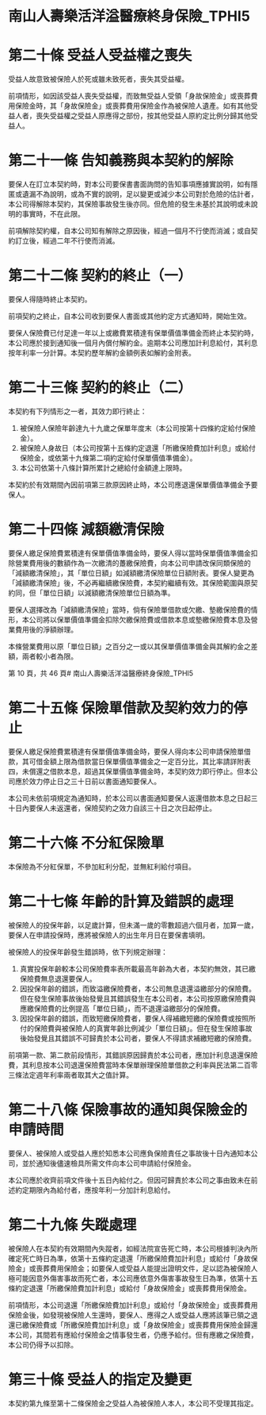 # 南山人壽樂活洋溢醫療終身保險_TPHI5

# 第二十條 受益人受益權之喪失

受益人故意致被保險人於死或雖未致死者，喪失其受益權。

前項情形，如因該受益人喪失受益權，而致無受益人受領「身故保險金」或喪葬費用保險金時，其「身故保險金」或喪葬費用保險金作為被保險人遺產。如有其他受益人者，喪失受益權之受益人原應得之部份，按其他受益人原約定比例分歸其他受益人。

# 第二十一條 告知義務與本契約的解除

要保人在訂立本契約時，對本公司要保書書面詢問的告知事項應據實說明，如有隱匿或遺漏不為說明，或為不實的說明，足以變更或減少本公司對於危險的估計者，本公司得解除本契約，其保險事故發生後亦同。但危險的發生未基於其說明或未說明的事實時，不在此限。

前項解除契約權，自本公司知有解除之原因後，經過一個月不行使而消滅；或自契約訂立後，經過二年不行使而消滅。

# 第二十二條 契約的終止（一）

要保人得隨時終止本契約。

前項契約之終止，自本公司收到要保人書面或其他約定方式通知時，開始生效。

要保人保險費已付足達一年以上或繳費累積達有保單價值準備金而終止本契約時，本公司應於接到通知後一個月內償付解約金。逾期本公司應加計利息給付，其利息按年利率一分計算。本契約歷年解約金額例表如解約金附表。

# 第二十三條 契約的終止（二）

本契約有下列情形之一者，其效力即行終止：

1. 被保險人保險年齡達九十九歲之保單年度末（本公司按第十四條約定給付保險金）。
2. 被保險人身故日（本公司按第十五條約定退還「所繳保險費加計利息」或給付保險金，或依第十九條第二項約定給付保單價值準備金）。
3. 本公司依第十八條計算所累計之總給付金額達上限時。

本契約於有效期間內因前項第三款原因終止時，本公司應退還保單價值準備金予要保人。

# 第二十四條 減額繳清保險

要保人繳足保險費累積達有保單價值準備金時，要保人得以當時保單價值準備金扣除營業費用後的數額作為一次繳清的躉繳保險費，向本公司申請改保同類保險的「減額繳清保險」，其「單位日額」如減額繳清保險單位日額附表。要保人變更為「減額繳清保險」後，不必再繼續繳保險費，本契約繼續有效。其保險範圍與原契約同，但「單位日額」以減額繳清保險單位日額為準。

要保人選擇改為「減額繳清保險」當時，倘有保險單借款或欠繳、墊繳保險費的情形，本公司將以保單價值準備金扣除欠繳保險費或借款本息或墊繳保險費本息及營業費用後的淨額辦理。

本條營業費用以原「單位日額」之百分之一或以其保單價值準備金與其解約金之差額，兩者較小者為限。

第 10 頁，共 46 頁# 南山人壽樂活洋溢醫療終身保險_TPHI5

# 第二十五條   保險單借款及契約效力的停止

要保人繳足保險費累積達有保單價值準備金時，要保人得向本公司申請保險單借款，其可借金額上限為借款當日保單價值準備金之一定百分比，其比率請詳附表四，未償還之借款本息，超過其保單價值準備金時，本契約效力即行停止。但本公司應於效力停止日之三十日前以書面通知要保人。

本公司未依前項規定為通知時，於本公司以書面通知要保人返還借款本息之日起三十日內要保人未返還者，保險契約之效力自該三十日之次日起停止。

# 第二十六條   不分紅保險單

本保險為不分紅保單，不參加紅利分配，並無紅利給付項目。

# 第二十七條   年齡的計算及錯誤的處理

被保險人的投保年齡，以足歲計算，但未滿一歲的零數超過六個月者，加算一歲，要保人在申請投保時，應將被保險人的出生年月日在要保書填明。

被保險人的投保年齡發生錯誤時，依下列規定辦理：

1. 真實投保年齡較本公司保險費率表所載最高年齡為大者，本契約無效，其已繳保險費無息退還要保人。
2. 因投保年齡的錯誤，而致溢繳保險費者，本公司無息退還溢繳部分的保險費。但在發生保險事故後始發覺且其錯誤發生在本公司者，本公司按原繳保險費與應繳保險費的比例提高「單位日額」，而不退還溢繳部分的保險費。
3. 因投保年齡的錯誤，而致短繳保險費者，要保人得補繳短繳的保險費或按照所付的保險費與被保險人的真實年齡比例減少「單位日額」。但在發生保險事故後始發覺且其錯誤不可歸責於本公司者，要保人不得請求補繳短繳的保險費。

前項第一款、第二款前段情形，其錯誤原因歸責於本公司者，應加計利息退還保險費，其利息按本公司退還保險費當時本保單辦理保險單借款之利率與民法第二百零三條法定週年利率兩者取其大之值計算。

# 第二十八條   保險事故的通知與保險金的申請時間

要保人、被保險人或受益人應於知悉本公司應負保險責任之事故後十日內通知本公司，並於通知後儘速檢具所需文件向本公司申請給付保險金。

本公司應於收齊前項文件後十五日內給付之。但因可歸責於本公司之事由致未在前述約定期限內為給付者，應按年利一分加計利息給付。

# 第二十九條   失蹤處理

被保險人在本契約有效期間內失蹤者，如經法院宣告死亡時，本公司根據判決內所確定死亡時日為準，依第十五條約定退還「所繳保險費加計利息」或給付「身故保險金」或喪葬費用保險金；如要保人或受益人能提出證明文件，足以認為被保險人極可能因意外傷害事故而死亡者，本公司應依意外傷害事故發生日為準，依第十五條約定退還「所繳保險費加計利息」或給付「身故保險金」或喪葬費用保險金。

前項情形，本公司退還「所繳保險費加計利息」或給付「身故保險金」或喪葬費用保險金後，如發現被保險人生還時，要保人、應得之人或受益人應將該筆已領之退還已繳保險費或「所繳保險費加計利息」或「身故保險金」或喪葬費用保險金歸還本公司，其間若有應給付保險金之情事發生者，仍應予給付。但有應繳之保險費，本公司仍得予以扣除。

# 第三十條  受益人的指定及變更

本契約第九條至第十二條保險金之受益人為被保險人本人，本公司不受理其指定。